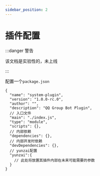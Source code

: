 ```yaml
---
sidebar_position: 2
---
```


# 插件配置

:::danger 警告

该文档是实验性的，未上线

:::


配置一个`package.json`

```json5
{
  "name": "system-plugin",
  "version": "1.0.0-rc.0",
  "author": "",
  "description": "QQ Group Bot Plugin",
  // 入口文件
  "main": "./index.js",
  "type": "module",
  "scripts": {},
  // 内部依赖
  "dependencies": {},
  // 内部开发时依赖
  "devDependencies": {},
  // yunzai配置
  "yunzai":{
    // 此处将放置其插件内部在未来可能需要的参数
  }
}
```